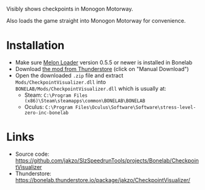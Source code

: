 Visibly shows checkpoints in Monogon Motorway.

Also loads the game straight into Monogon Motorway for convenience.

# Installation

- Make sure [Melon Loader](https://melonwiki.xyz/#/?id=what-is-melonloader) version 0.5.5 or newer is installed in Bonelab
- Download [the mod from Thunderstore](https://bonelab.thunderstore.io/package/jakzo/CheckpointVisualizer/) (click on "Manual Download")
- Open the downloaded `.zip` file and extract `Mods/CheckpointVisualizer.dll` into `BONELAB/Mods/CheckpointVisualizer.dll` which is usually at:
  - Steam: `C:\Program Files (x86)\Steam\steamapps\common\BONELAB\BONELAB`
  - Oculus: `C:\Program Files\Oculus\Software\Software\stress-level-zero-inc-bonelab`

# Links

- Source code: https://github.com/jakzo/SlzSpeedrunTools/projects/Bonelab/CheckpointVisualizer
- Thunderstore: https://bonelab.thunderstore.io/package/jakzo/CheckpointVisualizer/
